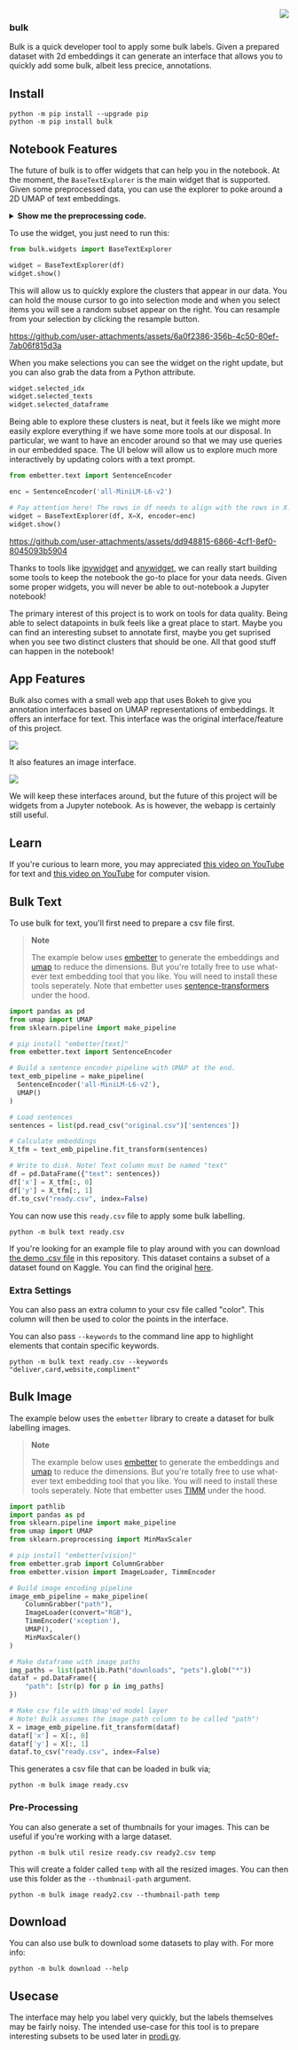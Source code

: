 <img src="lasso.svg" align="right" >

### bulk

Bulk is a quick developer tool to apply some bulk labels. Given a prepared dataset with 2d embeddings it can generate an interface that allows you to quickly add some bulk, albeit less precice, annotations.

## Install 

```
python -m pip install --upgrade pip
python -m pip install bulk
```

## Notebook Features

The future of bulk is to offer widgets that can help you in the notebook. At the moment, the `BaseTextExplorer` is the main widget that is supported. Given some preprocessed data, you can use the explorer to poke around a 2D UMAP of text embeddings. 

<details>
  <summary><b>Show me the preprocessing code.</b></summary>

```python
import pandas as pd
from umap import UMAP
from sklearn.pipeline import make_pipeline 

# pip install "embetter[text]"
from embetter.text import SentenceEncoder

# Build a sentence encoder pipeline with UMAP at the end.
enc = SentenceEncoder('all-MiniLM-L6-v2')
umap = UMAP()

text_emb_pipeline = make_pipeline(
  enc, umap
)

# Load sentences
sentences = list(pd.read_csv("tests/data/text.csv")['text'])

# Calculate embeddings 
X_tfm = text_emb_pipeline.fit_transform(sentences)

# Write to disk. Note! Text column must be named "text"
df = pd.DataFrame({"text": sentences})
df['x'] = X_tfm[:, 0]
df['y'] = X_tfm[:, 1]
````
</details>

To use the widget, you just need to run this: 

```python
from bulk.widgets import BaseTextExplorer

widget = BaseTextExplorer(df)
widget.show()
```

This will allow us to quickly explore the clusters that appear in our data. You can hold the mouse cursor to go into selection mode and when you select items you will see a random subset appear on the right. You can resample from your selection by clicking the resample button.

https://github.com/user-attachments/assets/6a0f2386-356b-4c50-80ef-7ab06f815d3a

When you make selections you can see the widget on the right update, but you can also grab the data from a Python attribute. 

```python
widget.selected_idx
widget.selected_texts
widget.selected_dataframe
```

Being able to explore these clusters is neat, but it feels like we might more easily explore everything if we have some more tools at our disposal. In particular, we want to have an encoder around so that we may use queries in our embedded space. The UI below will allow us to explore much more interactively by updating colors with a text prompt.

```python
from embetter.text import SentenceEncoder

enc = SentenceEncoder('all-MiniLM-L6-v2')

# Pay attention here! The rows in df needs to align with the rows in X!
widget = BaseTextExplorer(df, X=X, encoder=enc)
widget.show()
```

https://github.com/user-attachments/assets/dd948815-6866-4cf1-8ef0-8045093b5904


Thanks to tools like [ipywidget](https://ipywidgets.readthedocs.io/en/stable/) and [anywidget](https://anywidget.dev/), we can really start building some tools to keep the notebook the go-to place for your data needs. Given some proper widgets, you will never be able to out-notebook a Jupyter notebook! 

The primary interest of this project is to work on tools for data quality. Being able to select datapoints in bulk feels like a great place to start. Maybe you can find an interesting subset to annotate first, maybe you get suprised when you see two distinct clusters that should be one. All that good stuff can happen in the notebook!

## App Features 

Bulk also comes with a small web app that uses Bokeh to give you annotation interfaces based on UMAP representations of embeddings. It offers an interface for text. This interface was the original interface/feature of this project. 

![](images/bulk-text.png)

It also features an image interface. 

![](images/bulk-image.png)

We will keep these interfaces around, but the future of this project will be widgets from a Jupyter notebook. As is however, the webapp is certainly still useful. 

## Learn

If you're curious to learn more, you may appreciated [this video on YouTube](https://www.youtube.com/watch?v=gDk7_f3ovIk&ab_channel=Explosion) for text and [this video on YouTube](https://youtu.be/DmH3JmX3w2I) for computer vision.

## Bulk Text 

To use bulk for text, you'll first need to prepare a csv file first.

> **Note**
>
> The example below uses [embetter](https://github.com/koaning/embetter) to generate the embeddings and [umap](https://umap-learn.readthedocs.io/) to reduce the dimensions. But you're  totally free to use what-ever text embedding tool that you like. You will need to install these tools seperately. Note that embetter uses  [sentence-transformers](https://www.sbert.net/) under the hood.

```python
import pandas as pd
from umap import UMAP
from sklearn.pipeline import make_pipeline 

# pip install "embetter[text]"
from embetter.text import SentenceEncoder

# Build a sentence encoder pipeline with UMAP at the end.
text_emb_pipeline = make_pipeline(
  SentenceEncoder('all-MiniLM-L6-v2'),
  UMAP()
)

# Load sentences
sentences = list(pd.read_csv("original.csv")['sentences'])

# Calculate embeddings 
X_tfm = text_emb_pipeline.fit_transform(sentences)

# Write to disk. Note! Text column must be named "text"
df = pd.DataFrame({"text": sentences})
df['x'] = X_tfm[:, 0]
df['y'] = X_tfm[:, 1]
df.to_csv("ready.csv", index=False)
```

You can now use this `ready.csv` file to apply some bulk labelling. 

```
python -m bulk text ready.csv
```

If you're looking for an example file to play around with you can download
[the demo .csv file](https://github.com/koaning/bulk/blob/main/cluestarred.csv) in this repository. This dataset 
contains a subset of a dataset found on Kaggle. You can find the original [here](https://www.kaggle.com/datasets/thoughtvector/customer-support-on-twitter).

### Extra Settings

You can also pass an extra column to your csv file called "color". This column will then be used to color the points in the interface. 

You can also pass `--keywords` to the command line app to highlight elements that contain specific keywords.

```
python -m bulk text ready.csv --keywords "deliver,card,website,compliment"
```

## Bulk Image

The example below uses the `embetter` library to create a dataset for bulk labelling images. 

> **Note**
>
> The example below uses [embetter](https://github.com/koaning/embetter) to generate the embeddings and [umap](https://umap-learn.readthedocs.io/) to reduce the dimensions. But you're  totally free to use what-ever text embedding tool that you like. You will need to install these tools seperately. Note that embetter uses [TIMM](https://github.com/rwightman/pytorch-image-models) under the hood.

```python
import pathlib
import pandas as pd
from sklearn.pipeline import make_pipeline 
from umap import UMAP
from sklearn.preprocessing import MinMaxScaler

# pip install "embetter[vision]"
from embetter.grab import ColumnGrabber
from embetter.vision import ImageLoader, TimmEncoder

# Build image encoding pipeline
image_emb_pipeline = make_pipeline(
    ColumnGrabber("path"),
    ImageLoader(convert="RGB"),
    TimmEncoder('xception'),
    UMAP(),
    MinMaxScaler()
)

# Make dataframe with image paths
img_paths = list(pathlib.Path("downloads", "pets").glob("*"))
dataf = pd.DataFrame({
    "path": [str(p) for p in img_paths]
})

# Make csv file with Umap'ed model layer 
# Note! Bulk assumes the image path column to be called "path"!
X = image_emb_pipeline.fit_transform(dataf)
dataf['x'] = X[:, 0]
dataf['y'] = X[:, 1]
dataf.to_csv("ready.csv", index=False)
```

This generates a csv file that can be loaded in bulk via; 

```
python -m bulk image ready.csv
```

### Pre-Processing
You can also generate a set of thumbnails for your images. This can be useful if you're working with a large dataset. 

```
python -m bulk util resize ready.csv ready2.csv temp   
```

This will create a folder called `temp` with all the resized images. You can then use this folder as the `--thumbnail-path` argument.

```
python -m bulk image ready2.csv --thumbnail-path temp
```



## Download 

You can also use bulk to download some datasets to play with. For more info:

```
python -m bulk download --help
```

## Usecase 

The interface may help you label very quickly, but the labels themselves may be fairly noisy. The intended use-case for this tool is to prepare interesting subsets to be used later in [prodi.gy](https://prodi.gy). 
